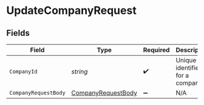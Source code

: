 # UpdateCompanyRequest


## Fields

| Field                                                           | Type                                                            | Required                                                        | Description                                                     | Example                                                         |
| --------------------------------------------------------------- | --------------------------------------------------------------- | --------------------------------------------------------------- | --------------------------------------------------------------- | --------------------------------------------------------------- |
| `CompanyId`                                                     | *string*                                                        | :heavy_check_mark:                                              | Unique identifier for a company.                                | 8a210b68-6988-11ed-a1eb-0242ac120002                            |
| `CompanyRequestBody`                                            | [CompanyRequestBody](../../Models/Shared/CompanyRequestBody.md) | :heavy_minus_sign:                                              | N/A                                                             |                                                                 |
